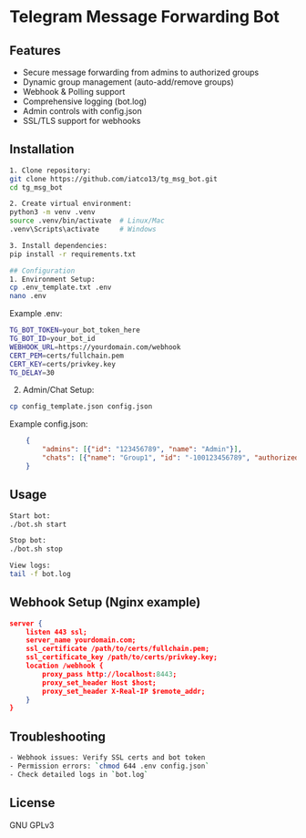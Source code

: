 # Telegram Message Forwarding Bot

## Features
- Secure message forwarding from admins to authorized groups
- Dynamic group management (auto-add/remove groups)
- Webhook & Polling support
- Comprehensive logging (bot.log)
- Admin controls with config.json
- SSL/TLS support for webhooks

## Installation
```bash
1. Clone repository:
git clone https://github.com/iatco13/tg_msg_bot.git
cd tg_msg_bot

2. Create virtual environment:
python3 -m venv .venv
source .venv/bin/activate  # Linux/Mac
.venv\Scripts\activate     # Windows

3. Install dependencies:
pip install -r requirements.txt

## Configuration
1. Environment Setup:
cp .env_template.txt .env
nano .env
```

Example .env:
```bash
TG_BOT_TOKEN=your_bot_token_here
TG_BOT_ID=your_bot_id
WEBHOOK_URL=https://yourdomain.com/webhook
CERT_PEM=certs/fullchain.pem
CERT_KEY=certs/privkey.key
TG_DELAY=30
```

2. Admin/Chat Setup:
```bash
cp config_template.json config.json
```

Example config.json:
```json
    {
        "admins": [{"id": "123456789", "name": "Admin"}],
        "chats": [{"name": "Group1", "id": "-100123456789", "authorized": true}]
    }
```

## Usage
```bash
Start bot:
./bot.sh start

Stop bot:
./bot.sh stop

View logs:
tail -f bot.log
```

## Webhook Setup (Nginx example)
```json
server {
    listen 443 ssl;
    server_name yourdomain.com;
    ssl_certificate /path/to/certs/fullchain.pem;
    ssl_certificate_key /path/to/certs/privkey.key;
    location /webhook {
        proxy_pass http://localhost:8443;
        proxy_set_header Host $host;
        proxy_set_header X-Real-IP $remote_addr;
    }
}
```

## Troubleshooting
```bash
- Webhook issues: Verify SSL certs and bot token
- Permission errors: `chmod 644 .env config.json`
- Check detailed logs in `bot.log`
```

## License
GNU GPLv3